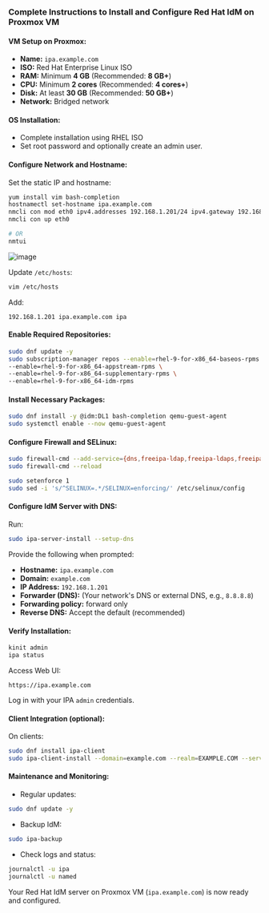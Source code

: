 ### Complete Instructions to Install and Configure Red Hat IdM on Proxmox VM

#### VM Setup on Proxmox:

- **Name:** `ipa.example.com`
- **ISO:** Red Hat Enterprise Linux ISO
- **RAM:** Minimum **4 GB** (Recommended: **8 GB+**)
- **CPU:** Minimum **2 cores** (Recommended: **4 cores+**)
- **Disk:** At least **30 GB** (Recommended: **50 GB+**)
- **Network:** Bridged network

#### OS Installation:

- Complete installation using RHEL ISO
- Set root password and optionally create an admin user.

#### Configure Network and Hostname:

Set the static IP and hostname:
```bash
yum install vim bash-completion
hostnamectl set-hostname ipa.example.com
nmcli con mod eth0 ipv4.addresses 192.168.1.201/24 ipv4.gateway 192.168.1.254 ipv4.dns 192.168.1.201 ipv4.method manual
nmcli con up eth0

# OR
nmtui
```
![image](https://github.com/user-attachments/assets/88cb2cb6-c87a-4df5-9e3f-52c0db54fb37)

Update `/etc/hosts`:
```bash
vim /etc/hosts
```
Add:
```
192.168.1.201 ipa.example.com ipa
```

#### Enable Required Repositories:
```bash
sudo dnf update -y
sudo subscription-manager repos --enable=rhel-9-for-x86_64-baseos-rpms \
--enable=rhel-9-for-x86_64-appstream-rpms \
--enable=rhel-9-for-x86_64-supplementary-rpms \
--enable=rhel-9-for-x86_64-idm-rpms
```

#### Install Necessary Packages:
```bash
sudo dnf install -y @idm:DL1 bash-completion qemu-guest-agent
sudo systemctl enable --now qemu-guest-agent
```

#### Configure Firewall and SELinux:
```bash
sudo firewall-cmd --add-service={dns,freeipa-ldap,freeipa-ldaps,freeipa-replication,kerberos,kpasswd,ntp,http,https} --permanent
sudo firewall-cmd --reload

sudo setenforce 1
sudo sed -i 's/^SELINUX=.*/SELINUX=enforcing/' /etc/selinux/config
```

#### Configure IdM Server with DNS:
Run:
```bash
sudo ipa-server-install --setup-dns
```

Provide the following when prompted:
- **Hostname:** `ipa.example.com`
- **Domain:** `example.com`
- **IP Address:** `192.168.1.201`
- **Forwarder (DNS):** (Your network's DNS or external DNS, e.g., `8.8.8.8`)
- **Forwarding policy:** forward only
- **Reverse DNS:** Accept the default (recommended)

#### Verify Installation:
```bash
kinit admin
ipa status
```

Access Web UI:
```
https://ipa.example.com
```

Log in with your IPA `admin` credentials.

#### Client Integration (optional):
On clients:
```bash
sudo dnf install ipa-client
sudo ipa-client-install --domain=example.com --realm=EXAMPLE.COM --server=ipa.example.com --mkhomedir
```

#### Maintenance and Monitoring:
- Regular updates:
```bash
sudo dnf update -y
```

- Backup IdM:
```bash
sudo ipa-backup
```

- Check logs and status:
```bash
journalctl -u ipa
journalctl -u named
```

Your Red Hat IdM server on Proxmox VM (`ipa.example.com`) is now ready and configured.



